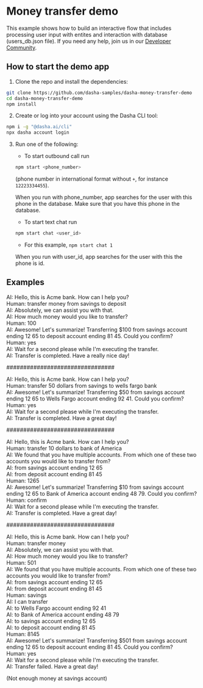 
# Money transfer demo

This example shows how to build an interactive flow that includes processing user input with entites and interaction with database (users_db.json file). If you need any help, join us in our [Developer Community](https://community.dasha.ai).

## How to start the demo app

1. Clone the repo and install the dependencies:

```sh
git clone https://github.com/dasha-samples/dasha-money-transfer-demo
cd dasha-money-transfer-demo
npm install
```

2. Create or log into your account using the Dasha CLI tool:

```sh
npm i -g "@dasha.ai/cli"
npx dasha account login
```

3. Run one of the following:
    * To start outbound call run
    ```sh
    npm start <phone_number>
    ```
     (phone number in international format without `+`, for instance `12223334455`).

    When you run with phone_number, app searches for the user with this phone in the database. Make sure that you have this phone in the database.
     
    * To start text chat run
    ```sh
    npm start chat <user_id>
    ```
    * For this example, `npm start chat 1`

    When you run with user_id, app searches for the user with this the phone is id.

## Examples

AI: Hello, this is Acme bank. How can I help you?   
Human: transfer money from savings to deposit   
AI: Absolutely, we can assist you with that.   
AI: How much money would you like to transfer?   
Human: 100   
AI: Awesome! Let's summarize! Transferring $100 from savings account ending 12 65 to deposit account ending 81 45. Could you confirm?   
Human: yes   
AI: Wait for a second please while I'm executing the transfer.   
AI: Transfer is completed. Have a really nice day!   

################################

AI: Hello, this is Acme bank. How can I help you?   
Human: transfer 50 dollars from savings to wells fargo bank   
AI: Awesome! Let's summarize! Transferring $50 from savings account ending 12 65 to Wells Fargo account ending 92 41. Could you confirm?   
Human: yes   
AI: Wait for a second please while I'm executing the transfer.   
AI: Transfer is completed. Have a great day! 

################################

AI: Hello, this is Acme bank. How can I help you?   
Human: transfer 10 dollars to bank of America   
AI: We found that you have multiple accounts. From which one of these two accounts you would like to transfer from?   
AI: from savings account ending 12 65   
AI: from deposit account ending 81 45   
Human: 1265   
AI: Awesome! Let's summarize! Transferring $10 from savings account ending 12 65 to Bank of America account ending 48 79. Could you confirm?   
Human: confirm   
AI: Wait for a second please while I'm executing the transfer.   
AI: Transfer is completed. Have a great day!   

################################

AI: Hello, this is Acme bank. How can I help you?   
Human: transfer money   
AI: Absolutely, we can assist you with that.   
AI: How much money would you like to transfer?   
Human: 501   
AI: We found that you have multiple accounts. From which one of these two accounts you would like to transfer from?   
AI: from savings account ending 12 65   
AI: from deposit account ending 81 45   
Human: savings   
AI: I can transfer   
AI: to Wells Fargo account ending 92 41   
AI: to Bank of America account ending 48 79   
AI: to savings account ending 12 65   
AI: to deposit account ending 81 45   
Human: 8145   
AI: Awesome! Let's summarize! Transferring $501 from savings account ending 12 65 to deposit account ending 81 45. Could you confirm?   
Human: yes   
AI: Wait for a second please while I'm executing the transfer.   
AI: Transfer failed. Have a great day!   

(Not enough money at savings account)
